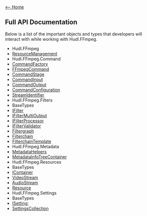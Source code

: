 [<-- Home](https://github.com/hudl/HudlFFmpeg)

## Full API Documentation

Below is a list of the important objects and types that developers will interact with while working with Hudl.FFmpeg.

* Hudl.FFmpeg
 * [ResourceManagement]()
* Hudl.FFmpeg.Command
 * [CommandFactory]()
 * [FFmpegCommand]()
 * [CommandStage]()
 * [CommandInput]()
 * [CommandOutput]()
 * [CommandConfiguration]()
 * [StreamIdentifier]()
* Hudl.FFmpeg.Filters
 * BaseTypes
  * [IFilter]()
  * [IFilterMultiOutput]()
  * [IFilterProcessor]()
  * [IFilterValidator]()
 * [Filtergraph]()
 * [Filterchain]()
 * [FilterchainTemplate]()
* Hudl.FFmpeg.Metadata
 * [MetadataHelpers]()
 * [MetadataInfoTreeContainer]()
* Hudl.FFmpeg.Resources
 * BaseTypes
  * [IContainer]()
  * [VideoStream]()
  * [AudioStream]()
 * [Resource]()
* Hudl.FFmpeg.Settings
 * BaseTypes
  * [ISetting](); 
  * [SettingsCollection]()
